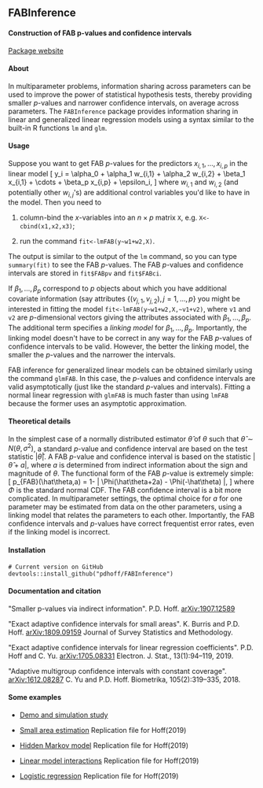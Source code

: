 ## FABInference

#### Construction of FAB p-values and confidence intervals


[Package website](https://pdhoff.github.io/FABInference/)


#### About
In multiparameter problems, information sharing across parameters 
can be used to improve the power of statistical hypothesis tests, thereby
providing smaller $p$-values and narrower confidence intervals, on average across parameters. 
The `FABInference` package provides information sharing in linear and 
generalized linear regression models using a syntax similar to the 
built-in R functions `lm` and `glm`. 


#### Usage
Suppose you want to get FAB $p$-values for the predictors 
$x_{i,1},\ldots, x_{i,p}$ in the linear model 
\[
 y_i = \alpha_0 + \alpha_1 w_{i,1} + \alpha_2 w_{i,2} + 
       \beta_1 x_{i,1} + \cdots + \beta_p x_{i,p} + \epsilon_i, 
\]
where $w_{i,1}$ and $w_{i,2}$ (and potentially other $w_{i,j}$'s) 
are additional control variables you'd like to have in the model. 
Then you need to 

1. column-bind the $x$-variables into an $n\times p$ matrix `X`, 
   e.g. `X<-cbind(x1,x2,x3)`; 

2. run the command `fit<-lmFAB(y~w1+w2,X)`.  

The output is similar to the output of the `lm` command, so you can 
type `summary(fit)` to see the FAB $p$-values. The FAB $p$-values and 
confidence intervals are stored in `fit$FABpv` and `fit$FABci`. 

If $\beta_1,\ldots, \beta_p$ correspond to $p$ objects about which you 
have additional covariate information (say attributes $\{(v_{j,1},v_{j,2}), 
j =1,\ldots, p\}$ you might be interested in fitting the model 
`fit<-lmFAB(y~w1+w2,X,~v1+v2)`, where `v1` and `v2` are $p$-dimensional 
vectors giving the attributes associated with $\beta_1,\ldots, \beta_p$. 
The additional term specifies a *linking model* for $\beta_1,\ldots, \beta_p$. 
Importantly, the linking model doesn't have to be correct in any way for the 
FAB $p$-values of confidence intervals to be valid. However, the better the linking model, the smaller the $p$-values and the narrower the intervals. 

FAB inference for generalized linear models can be obtained similarly 
using the command `glmFAB`. In this case, the $p$-values and confidence 
intervals are valid asymptotically (just like the standard 
$p$-values and intervals). Fitting a normal linear regression 
with `glmFAB` is much faster than using `lmFAB` because the former uses 
an asymptotic approximation. 



#### Theoretical details
In the simplest case of a normally distributed estimator $\hat \theta$ of
$\theta$ such that $\hat\theta\sim N(\theta,\sigma^2)$, a standard $p$-value
and confidence interval are based on the test statistic $|\hat\theta|$. 
A FAB $p$-value and confidence interval is  based on the statistic
$|\hat\theta+a|$, where $a$ is determined from indirect information about 
the sign and magnitude of $\theta$. The functional form of the FAB $p$-value
is extremely simple: 
\[
 p_{FAB}(\hat\theta,a) = 1- | \Phi(\hat\theta+2a) - \Phi(-\hat\theta) |, 
\]
where $\Phi$ is the standard normal CDF. The FAB confidence interval is a bit more complicated. In multiparameter settings, the optimal choice for $a$ for one parameter may be estimated from data on the other parameters, using a linking model that relates the parameters to each other. Importantly, the FAB confidence intervals and $p$-values have correct frequentist error rates, even if the linking model is incorrect. 

#### Installation


```{r,eval=FALSE}
# Current version on GitHub
devtools::install_github("pdhoff/FABInference") 
```


#### Documentation and citation


"Smaller p-values via indirect information". P.D. Hoff.  [arXiv:1907.12589](https://arxiv.org/abs/1907.12589) 

"Exact adaptive confidence intervals for small areas". K. Burris and P.D. Hoff. 
[arXiv:1809.09159](https://arxiv.org/abs/1809.09159) Journal of Survey Statistics and Methodology.

"Exact adaptive confidence intervals for linear regression coefficients". 
P.D. Hoff and C. Yu. [arXiv:1705.08331](https://arxiv.org/abs/1705.08331) Electron. J. Stat., 13(1):94–119, 2019. 

"Adaptive multigroup confidence intervals with constant coverage". 
[arXiv:1612.08287](https://arxiv.org/abs/1612.08287) C. Yu and P.D. Hoff. Biometrika, 105(2):319–335, 2018. 


#### Some examples

* [Demo and simulation study](articles/simstudy.html)

* [Small area estimation](articles/exampleFHmodel.html) Replication file for Hoff(2019)

* [Hidden Markov model](articles/exampleHMM.html) Replication file for Hoff(2019)

* [Linear model interactions](articles/exampleInteraction.html) Replication file for Hoff(2019)

* [Logistic regression](articles/exampleLogistic.html) Replication file for Hoff(2019)


